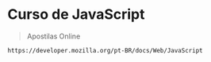 <h1>Curso de JavaScript</h1>

>Apostilas Online

``` https://developer.mozilla.org/pt-BR/docs/Web/JavaScript ```
